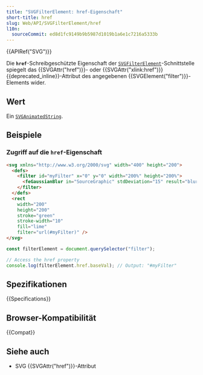 ```yaml
---
title: "SVGFilterElement: href-Eigenschaft"
short-title: href
slug: Web/API/SVGFilterElement/href
l10n:
  sourceCommit: ed8d1fc9149b9b5987d1019b1a6e1c7216a5333b
---
```


{{APIRef("SVG")}}

Die **`href`**-Schreibgeschützte Eigenschaft der [`SVGFilterElement`](/de/docs/Web/API/SVGFilterElement)-Schnittstelle spiegelt das {{SVGAttr("href")}}- oder {{SVGAttr("xlink:href")}} {{deprecated_inline}}-Attribut des angegebenen {{SVGElement("filter")}}-Elements wider.

## Wert

Ein [`SVGAnimatedString`](/de/docs/Web/API/SVGAnimatedString).

## Beispiele

### Zugriff auf die `href`-Eigenschaft

```html
<svg xmlns="http://www.w3.org/2000/svg" width="400" height="200">
  <defs>
    <filter id="myFilter" x="0" y="0" width="200%" height="200%">
      <feGaussianBlur in="SourceGraphic" stdDeviation="15" result="blurred" />
    </filter>
  </defs>
  <rect
    width="200"
    height="200"
    stroke="green"
    stroke-width="10"
    fill="lime"
    filter="url(#myFilter)" />
</svg>
```

```js
const filterElement = document.querySelector("filter");

// Access the href property
console.log(filterElement.href.baseVal); // Output: "#myFilter"
```

## Spezifikationen

{{Specifications}}

## Browser-Kompatibilität

{{Compat}}

## Siehe auch

- SVG {{SVGAttr("href")}}-Attribut
